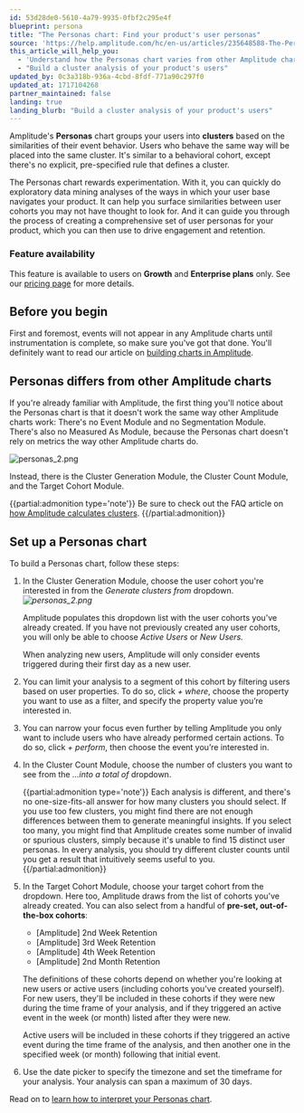 ```yaml
---
id: 53d28de0-5610-4a79-9935-0fbf2c295e4f
blueprint: persona
title: "The Personas chart: Find your product's user personas"
source: 'https://help.amplitude.com/hc/en-us/articles/235648588-The-Personas-chart-Use-clustering-analysis-to-find-your-product-s-user-personas'
this_article_will_help_you:
  - 'Understand how the Personas chart varies from other Amplitude charts'
  - "Build a cluster analysis of your product's users"
updated_by: 0c3a318b-936a-4cbd-8fdf-771a90c297f0
updated_at: 1717104268
partner_maintained: false
landing: true
landing_blurb: "Build a cluster analysis of your product's users"
---
```

Amplitude's **Personas** chart groups your users into **clusters** based on the similarities of their event behavior. Users who behave the same way will be placed into the same cluster. It's similar to a behavioral cohort, except there's no explicit, pre-specified rule that defines a cluster.

The Personas chart rewards experimentation. With it, you can quickly do exploratory data mining analyses of the ways in which your user base navigates your product. It can help you surface similarities between user cohorts you may not have thought to look for. And it can guide you through the process of creating a comprehensive set of user personas for your product, which you can then use to drive engagement and retention.

### Feature availability

This feature is available to users on **Growth** and **Enterprise plans** only. See our [pricing page](https://amplitude.com/pricing) for more details.

## Before you begin

First and foremost, events will not appear in any Amplitude charts until instrumentation is complete, so make sure you've got that done. You'll definitely want to read our article on [building charts in Amplitude](/docs/get-started/helpful-definitions).

## Personas differs from other Amplitude charts

If you're already familiar with Amplitude, the first thing you'll notice about the Personas chart is that it doesn't work the same way other Amplitude charts work: There's no Event Module and no Segmentation Module. There's also no Measured As Module, because the Personas chart doesn't rely on metrics the way other Amplitude charts do.

![personas_2.png](/docs/output/img/personas/personas-2-png.png)

Instead, there is the Cluster Generation Module, the Cluster Count Module, and the Target Cohort Module.  

{{partial:admonition type='note'}}
 Be sure to check out the FAQ article on [how Amplitude calculates clusters](https://help.amplitude.com/hc/en-us/articles/360053937572).
{{/partial:admonition}}

## Set up a Personas chart

To build a Personas chart, follow these steps:

1. In the Cluster Generation Module, choose the user cohort you're interested in from the *Generate clusters from* dropdown. *![personas_2.png](/docs/output/img/personas/personas-2-png.png)*

    Amplitude populates this dropdown list with the user cohorts you've already created. If you have not previously created any user cohorts, you will only be able to choose *Active Users* or *New Users.*

    When analyzing new users, Amplitude will only consider events triggered during their first day as a new user.

2. You can limit your analysis to a segment of this cohort by filtering users based on user properties. To do so, click *+ where*, choose the property you want to use as a filter, and specify the property value you’re interested in.

3. You can narrow your focus even further by telling Amplitude you only want to include users who have already performed certain actions. To do so, click *+ perform*, then choose the event you’re interested in.

4. In the Cluster Count Module, choose the number of clusters you want to see from the *...into a total of* dropdown.  
	  
    {{partial:admonition type='note'}}
    Each analysis is different, and there's no one-size-fits-all answer for how many clusters you should select. If you use too few clusters, you might find there are not enough differences between them to generate meaningful insights. If you select too many, you might find that Amplitude creates some number of invalid or spurious clusters, simply because it's unable to find 15 distinct user personas. In every analysis, you should try different cluster counts until you get a result that intuitively seems useful to you.
    {{/partial:admonition}}

5. In the Target Cohort Module, choose your target cohort from the dropdown. Here too, Amplitude draws from the list of cohorts you've already created. You can also select from a handful of **pre-set, out-of-the-box cohorts**:  
	  
   	* [Amplitude] 2nd Week Retention  
   	* [Amplitude] 3rd Week Retention  
   	* [Amplitude] 4th Week Retention  
   	* [Amplitude] 2nd Month Retention  
   	  
   	The definitions of these cohorts depend on whether you're looking at new users or active users (including cohorts you've created yourself). For new users, they'll be included in these cohorts if they were new during the time frame of your analysis, and if they triggered an active event in the week (or month) listed after they were new.  
   	  
   	Active users will be included in these cohorts if they triggered an active event during the time frame of the analysis, and then another one in the specified week (or month) following that initial event.

6. Use the date picker to specify the timezone and set the timeframe for your analysis. Your analysis can span a maximum of 30 days.

Read on to [learn how to interpret your Personas chart](/docs/analytics/charts/personas/personas-interpret).